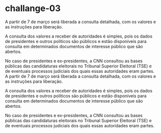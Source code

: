 # challange-03
A partir de 7 de março será liberada a consulta detalhada, com os valores e as instruções para liberação.

A consulta dos valores a receber de autoridades é simples, pois os dados de presidentes e outros políticos são públicos e estão disponíveis para consulta em determinados documentos de interesse público que são abertos.

No caso de presidentes e ex-presidentes, a CNN consultou as bases públicas das candidaturas eleitorais no Tribunal Superior Eleitoral (TSE) e de eventuais processos judiciais dos quais essas autoridades eram partes.
A partir de 7 de março será liberada a consulta detalhada, com os valores e as instruções para liberação.

A consulta dos valores a receber de autoridades é simples, pois os dados de presidentes e outros políticos são públicos e estão disponíveis para consulta em determinados documentos de interesse público que são abertos.

No caso de presidentes e ex-presidentes, a CNN consultou as bases públicas das candidaturas eleitorais no Tribunal Superior Eleitoral (TSE) e de eventuais processos judiciais dos quais essas autoridades eram partes.
